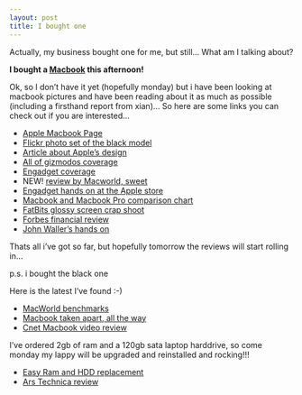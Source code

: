 ```yaml
---
layout: post
title: I bought one
---
```


Actually, my business bought one for me, but still… What am I talking
about?

**I bought a [Macbook](http://www.apple.com/macbook/) this afternoon!**

Ok, so I don’t have it yet (hopefully monday) but i have been looking at
macbook pictures and have been reading about it as much as possible
(including a firsthand report from xian)… So here are some links you can
check out if you are interested…

-   [Apple Macbook Page](http://www.apple.com/macbook/)
-   [Flickr photo set of the black
    model](http://www.flickr.com/photos/pealco/sets/72057594136649292/)
-   [Article about Apple’s
    design](http://www.appleinsider.com/article.php?id=1750)
-   [All of gizmodos coverage](http://gizmodo.com/gadgets/macbook/)
-   [Engadget
    coverage](http://www.engadget.com/2006/05/16/apple-launches-macbook-13-inch-core-duo-black-and-white-cases/)
-   <span class="caps"><span class="caps">NEW</span></span>! [review by
    Macworld,
    sweet](http://www.macworld.com/2006/05/firstlooks/macbookfirst/index.php)
-   [Engadget hands on at the Apple
    store](http://www.engadget.com/2006/05/17/hands-on-with-the-apple-macbook/)
-   [Macbook and Macbook Pro comparison
    chart](http://store.apple.com/Catalog/US/Images/comparison_chart.html?siteID=lw9MynSeamY-YeeW149Vmk0SuMTYMKvCrw)
-   [FatBits glossy screen crap
    shoot](http://arstechnica.com/staff/fatbits.ars/2006/5/16/4004)
-   [Forbes financial
    review](http://www.forbes.com/markets/bonds/2006/05/16/apple-macbook-0516markets18.html)
-   [John Waller’s hands on](http://www.johnwaller.org/apple/macbook/)

Thats all i’ve got so far, but hopefully tomorrow the reviews will start
rolling in…

p.s. i bought the black one

Here is the latest I’ve found :-)

-   [MacWorld
    benchmarks](http://www.macworld.com/2006/05/firstlooks/macbookbench/index.php)
-   [Macbook taken apart, all the
    way](http://www.kodawarisan.com/macbook/macbook001.html)
-   [Cnet Macbook video
    review](http://reviews.cnet.com/Apple_MacBook_13_inch_2_0GHz_Intel_Core_Duo/4505-3121_7-31884384-2.html?tag=nav)

I’ve ordered 2gb of ram and a 120gb sata laptop harddrive, so come
monday my lappy will be upgraded and reinstalled and rocking!!!

-   [Easy Ram and <span class="caps"><span
    class="caps">HDD</span></span>
    replacement](http://youtube.com/watch?v=8c6ckjy-gdY "Video")
-   [Ars Technica
    review](http://arstechnica.com/reviews/hardware/macbook.ars/1)

